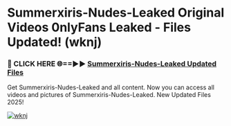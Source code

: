 # Summerxiris-Nudes-Leaked Original Videos 0nlyFans Leaked - Files Updated! (wknj)

<h3>🔴 CLICK HERE 🌐==►► <a href="https://tinyurl.com/4mcuefdz" rel="nofollow">Summerxiris-Nudes-Leaked Updated Files</a></h3>

Get Summerxiris-Nudes-Leaked and all content. Now you can access all videos and pictures of Summerxiris-Nudes-Leaked. New Updated Files 2025!

[![wknj](https://i.imgur.com/StAQSOY.gif)](https://tinyurl.com/4mcuefdz)
